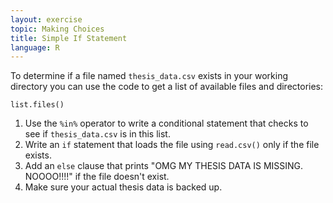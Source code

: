 ```yaml
---
layout: exercise
topic: Making Choices
title: Simple If Statement
language: R
---
```


To determine if a file named `thesis_data.csv` exists in your working directory
you can use the code to get a list of available files and directories:

```
list.files()
```

1. Use the `%in%` operator to write a conditional statement that checks to see
   if `thesis_data.csv` is in this list.
2. Write an `if` statement that loads the file using `read.csv()` only if the
   file exists.
3. Add an `else` clause that prints "OMG MY THESIS DATA IS MISSING. NOOOO!!!!"
   if the file doesn't exist.
4. Make sure your actual thesis data is backed up.